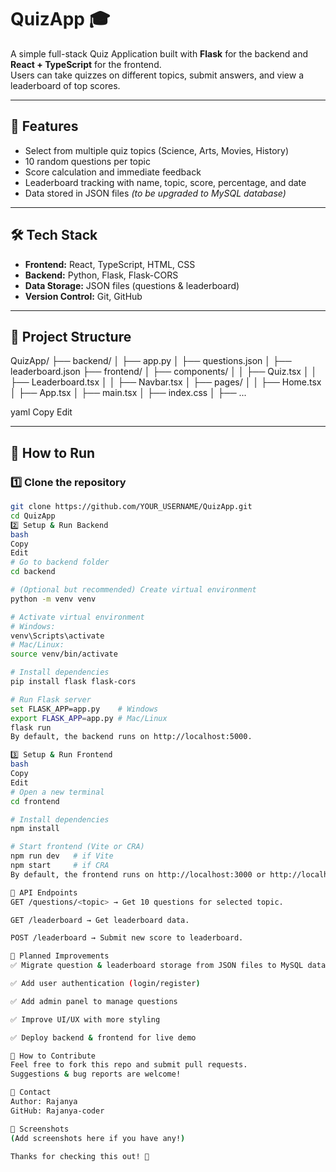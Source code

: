 # QuizApp 🎓

A simple full-stack Quiz Application built with **Flask** for the backend and **React + TypeScript** for the frontend.  
Users can take quizzes on different topics, submit answers, and view a leaderboard of top scores.

---

## 📌 **Features**

- Select from multiple quiz topics (Science, Arts, Movies, History)
- 10 random questions per topic
- Score calculation and immediate feedback
- Leaderboard tracking with name, topic, score, percentage, and date
- Data stored in JSON files *(to be upgraded to MySQL database)*

---

## 🛠️ **Tech Stack**

- **Frontend:** React, TypeScript, HTML, CSS
- **Backend:** Python, Flask, Flask-CORS
- **Data Storage:** JSON files (questions & leaderboard)
- **Version Control:** Git, GitHub

---

## 📂 **Project Structure**

QuizApp/
├── backend/
│ ├── app.py
│ ├── questions.json
│ ├── leaderboard.json
├── frontend/
│ ├── components/
│ │ ├── Quiz.tsx
│ │ ├── Leaderboard.tsx
│ │ ├── Navbar.tsx
│ ├── pages/
│ │ ├── Home.tsx
│ ├── App.tsx
│ ├── main.tsx
│ ├── index.css
│ ├── ...

yaml
Copy
Edit

---

## 🚀 **How to Run**

### 1️⃣ Clone the repository
```bash
git clone https://github.com/YOUR_USERNAME/QuizApp.git
cd QuizApp
2️⃣ Setup & Run Backend
bash
Copy
Edit
# Go to backend folder
cd backend

# (Optional but recommended) Create virtual environment
python -m venv venv

# Activate virtual environment
# Windows:
venv\Scripts\activate
# Mac/Linux:
source venv/bin/activate

# Install dependencies
pip install flask flask-cors

# Run Flask server
set FLASK_APP=app.py    # Windows
export FLASK_APP=app.py # Mac/Linux
flask run
By default, the backend runs on http://localhost:5000.

3️⃣ Setup & Run Frontend
bash
Copy
Edit
# Open a new terminal
cd frontend

# Install dependencies
npm install

# Start frontend (Vite or CRA)
npm run dev   # if Vite
npm start     # if CRA
By default, the frontend runs on http://localhost:3000 or http://localhost:5173.

🧩 API Endpoints
GET /questions/<topic> → Get 10 questions for selected topic.

GET /leaderboard → Get leaderboard data.

POST /leaderboard → Submit new score to leaderboard.

🔭 Planned Improvements
✅ Migrate question & leaderboard storage from JSON files to MySQL database

✅ Add user authentication (login/register)

✅ Add admin panel to manage questions

✅ Improve UI/UX with more styling

✅ Deploy backend & frontend for live demo

📝 How to Contribute
Feel free to fork this repo and submit pull requests.
Suggestions & bug reports are welcome!

📧 Contact
Author: Rajanya
GitHub: Rajanya-coder

📸 Screenshots
(Add screenshots here if you have any!)

Thanks for checking this out! 🎉
